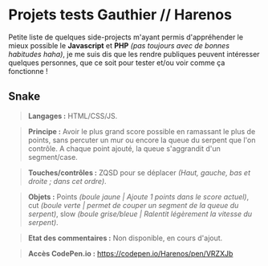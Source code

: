 # Projets tests Gauthier // Harenos
Petite liste de quelques side-projects m'ayant permis d'appréhender le mieux possible le **Javascript** et **PHP** *(pas toujours avec de bonnes habitudes haha)*, je me suis dis que les rendre publiques peuvent intéresser quelques personnes, que ce soit pour tester et/ou voir comme ça fonctionne !

## Snake
>**Langages :** HTML/CSS/JS.

>**Principe :** Avoir le plus grand score possible en ramassant le plus de points, sans percuter un mur ou encore la queue du serpent que l'on contrôle. A chaque point ajouté, la queue s'aggrandit d'un segment/case.

>**Touches/contrôles :** ZQSD pour se déplacer *(Haut, gauche, bas et droite ; dans cet ordre)*.

>**Objets :** Points *(boule jaune | Ajoute 1 points dans le score actuel)*, cut *(boule verte | permet de couper un segment de la queue du serpent)*, slow *(boule grise/bleue | Ralentit légèrement la vitesse du serpent)*.

>**Etat des commentaires :** Non disponible, en cours d'ajout.

>**Accès CodePen.io :** https://codepen.io/Harenos/pen/VRZXJb
